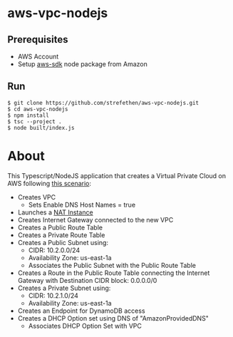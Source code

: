 # aws-vpc-nodejs

## Prerequisites
* AWS Account
* Setup [aws-sdk](https://aws.amazon.com/sdk-for-node-js/) node package from Amazon

## Run
    $ git clone https://github.com/strefethen/aws-vpc-nodejs.git
    $ cd aws-vpc-nodejs
    $ npm install
    $ tsc --project .
    $ node built/index.js

# About

This Typescript/NodeJS application that creates a Virtual Private Cloud on AWS following [this scenario](https://docs.aws.amazon.com/AmazonVPC/latest/UserGuide/VPC_Scenario2.html):

* Creates VPC
    * Sets Enable DNS Host Names = true
* Launches a [NAT Instance](https://docs.aws.amazon.com/AmazonVPC/latest/UserGuide/VPC_NAT_Instance.html)
* Creates Internet Gateway connected to the new VPC
* Creates a Public Route Table
* Creates a Private Route Table
* Creates a Public Subnet using:
    * CIDR: 10.2.0.0/24
    * Availability Zone: us-east-1a
    * Associates the Public Subnet with the Public Route Table
* Creates a Route in the Public Route Table connecting the Internet Gateway with Destination CIDR block: 0.0.0.0/0
* Creates a Private Subnet using:
    * CIDR: 10.2.1.0/24
    * Availability Zone: us-east-1a
* Creates an Endpoint for DynamoDB access
* Creates a DHCP Option set using DNS of "AmazonProvidedDNS"
    * Associates DHCP Option Set with VPC
